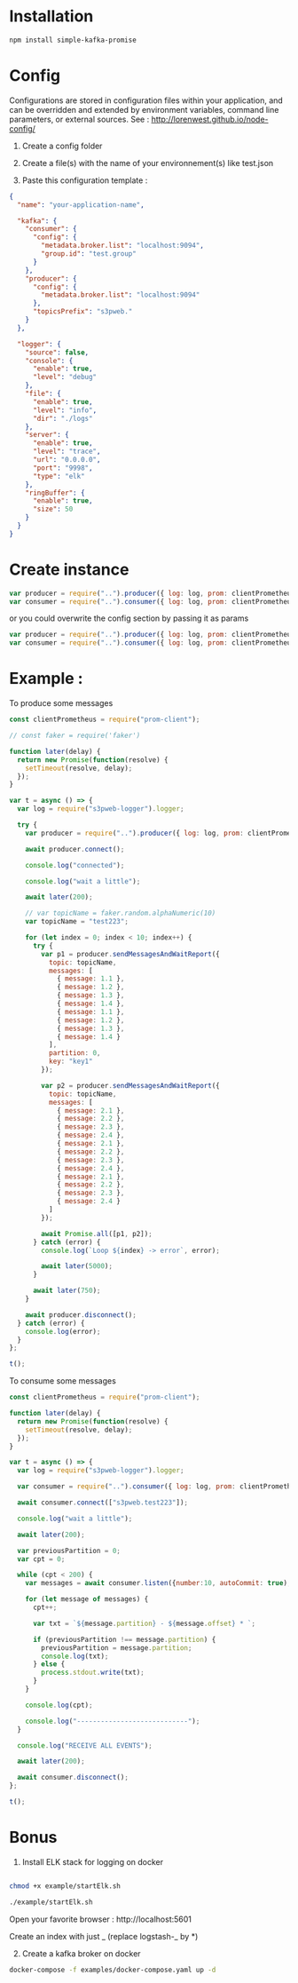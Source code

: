 # Installation

```bash
npm install simple-kafka-promise
```

# Config

Configurations are stored in configuration files within your application, and can be overridden and extended by environment variables, command line parameters, or external sources. See : http://lorenwest.github.io/node-config/

1. Create a config folder

2. Create a file(s) with the name of your environnement(s) like test.json

3. Paste this configuration template :

```json
{
  "name": "your-application-name",

  "kafka": {
    "consumer": {
      "config": {
        "metadata.broker.list": "localhost:9094",
        "group.id": "test.group"
      }
    },
    "producer": {
      "config": {
        "metadata.broker.list": "localhost:9094"
      },
      "topicsPrefix": "s3pweb."
    }
  },

  "logger": {
    "source": false,
    "console": {
      "enable": true,
      "level": "debug"
    },
    "file": {
      "enable": true,
      "level": "info",
      "dir": "./logs"
    },
    "server": {
      "enable": true,
      "level": "trace",
      "url": "0.0.0.0",
      "port": "9998",
      "type": "elk"
    },
    "ringBuffer": {
      "enable": true,
      "size": 50
    }
  }
}
```

# Create instance

```js
var producer = require("..").producer({ log: log, prom: clientPrometheus });
var consumer = require("..").consumer({ log: log, prom: clientPrometheus });
```

or you could overwrite the config section by passing it as params 

```js
var producer = require("..").producer({ log: log, prom: clientPrometheus, config: { "metadata.broker.list": "localhost:9094" });
var consumer = require("..").consumer({ log: log, prom: clientPrometheus, config: { "metadata.broker.list": "localhost:9094","group.id": "test.group"} });
```


# Example :

To produce some messages

```js
const clientPrometheus = require("prom-client");

// const faker = require('faker')

function later(delay) {
  return new Promise(function(resolve) {
    setTimeout(resolve, delay);
  });
}

var t = async () => {
  var log = require("s3pweb-logger").logger;

  try {
    var producer = require("..").producer({ log: log, prom: clientPrometheus });

    await producer.connect();

    console.log("connected");

    console.log("wait a little");

    await later(200);

    // var topicName = faker.random.alphaNumeric(10)
    var topicName = "test223";

    for (let index = 0; index < 10; index++) {
      try {
        var p1 = producer.sendMessagesAndWaitReport({
          topic: topicName,
          messages: [
            { message: 1.1 },
            { message: 1.2 },
            { message: 1.3 },
            { message: 1.4 },
            { message: 1.1 },
            { message: 1.2 },
            { message: 1.3 },
            { message: 1.4 }
          ],
          partition: 0,
          key: "key1"
        });

        var p2 = producer.sendMessagesAndWaitReport({
          topic: topicName,
          messages: [
            { message: 2.1 },
            { message: 2.2 },
            { message: 2.3 },
            { message: 2.4 },
            { message: 2.1 },
            { message: 2.2 },
            { message: 2.3 },
            { message: 2.4 },
            { message: 2.1 },
            { message: 2.2 },
            { message: 2.3 },
            { message: 2.4 }
          ]
        });

        await Promise.all([p1, p2]);
      } catch (error) {
        console.log(`Loop ${index} -> error`, error);

        await later(5000);
      }

      await later(750);
    }

    await producer.disconnect();
  } catch (error) {
    console.log(error);
  }
};

t();
```

To consume some messages

```js
const clientPrometheus = require("prom-client");

function later(delay) {
  return new Promise(function(resolve) {
    setTimeout(resolve, delay);
  });
}

var t = async () => {
  var log = require("s3pweb-logger").logger;

  var consumer = require("..").consumer({ log: log, prom: clientPrometheus });

  await consumer.connect(["s3pweb.test223"]);

  console.log("wait a little");

  await later(200);

  var previousPartition = 0;
  var cpt = 0;

  while (cpt < 200) {
    var messages = await consumer.listen({number:10, autoCommit: true);

    for (let message of messages) {
      cpt++;

      var txt = `${message.partition} - ${message.offset} * `;

      if (previousPartition !== message.partition) {
        previousPartition = message.partition;
        console.log(txt);
      } else {
        process.stdout.write(txt);
      }
    }

    console.log(cpt);

    console.log("----------------------------");
  }

  console.log("RECEIVE ALL EVENTS");

  await later(200);

  await consumer.disconnect();
};

t();
```

# Bonus

1. Install ELK stack for logging on docker

```bash

chmod +x example/startElk.sh

./example/startElk.sh

```

Open your favorite browser : http://localhost:5601

Create an index with just _ (replace logstash-_ by \*)

2. Create a kafka broker on docker

```bash
docker-compose -f examples/docker-compose.yaml up -d
```
